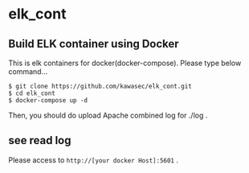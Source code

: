# elk_cont

## Build ELK container using Docker
This is elk containers for docker(docker-compose).
Please type below command...

`$ git clone https://github.com/kawasec/elk_cont.git`  
`$ cd elk_cont`  
`$ docker-compose up -d`

Then, you should do upload Apache combined log for ./log .

## see read log
 Please access to `http://[your docker Host]:5601` .

